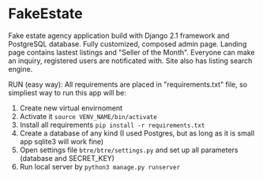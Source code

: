 # FakeEstate

Fake estate agency application build with Django 2.1 framework and PostgreSQL database. 
Fully customized, composed admin page. Landing page contains lastest listings and "Seller of the Month". 
Everyone can make an inquiry, registered users are notificated with. Site also has listing search engine.

RUN (easy way):
All requirements are placed in "requirements.txt" file, so simpliest way to run this app will be:
1. Create new virtual envirnoment
2. Activate it `source VENV_NAME/bin/activate`
3. Install all requirements `pip install -r requirements.txt`
4. Create a database of any kind (I used Postgres, but as long as it is small app sqlite3 will work fine)
5. Open settings file `btre/btre/settings.py` and set up all parameters (database and SECRET_KEY)
6. Run local server by `python3 manage.py runserver`


